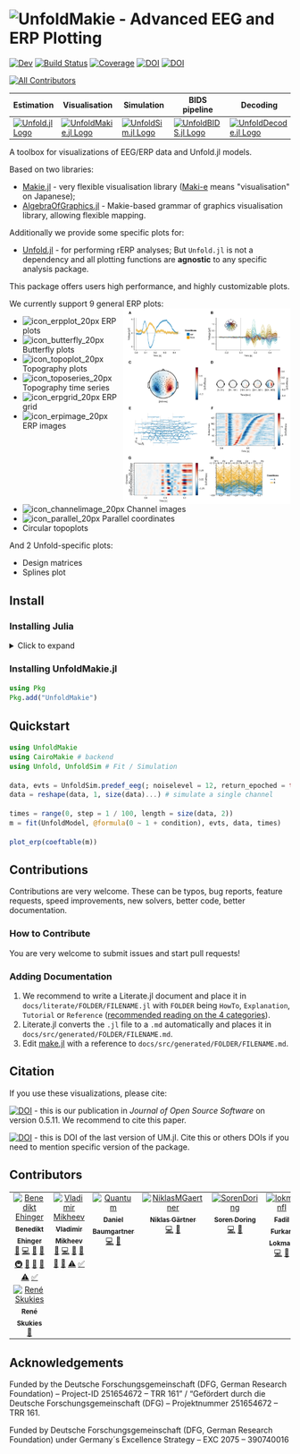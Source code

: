 # ![UnfoldMakie - Advanced EEG and ERP Plotting](https://github.com/unfoldtoolbox/UnfoldMakie.jl/assets/57703446/26b770b3-afa0-4652-b654-82d2f737f42f)


[![Dev](https://img.shields.io/badge/docs-dev-blue.svg)](https://unfoldtoolbox.github.io/UnfoldMakie.jl/dev)
[![Build Status](https://github.com/unfoldtoolbox/UnfoldMakie.jl/workflows/CI/badge.svg)](https://github.com/unfoldtoolbox/UnfoldMakie.jl/actions)
[![Coverage](https://codecov.io/gh/behinger/UnfoldMakie.jl/branch/master/graph/badge.svg)](https://codecov.io/gh/behinger/UnfoldMakie.jl)
[![DOI](https://zenodo.org/badge/DOI/10.5281/zenodo.14500860.svg)](https://doi.org/10.5281/zenodo.14192333)
[![DOI](https://joss.theoj.org/papers/10.21105/joss.07560/status.svg)](https://doi.org/10.21105/joss.07560)
<!-- ALL-CONTRIBUTORS-BADGE:START - Do not remove or modify this section -->
[![All Contributors](https://img.shields.io/badge/all_contributors-8-orange.svg?style=flat-square)](#contributors-)
<!-- ALL-CONTRIBUTORS-BADGE:END -->


|Estimation|Visualisation|Simulation|BIDS pipeline|Decoding|Statistics|MixedModelling|
|---|---|---|---|---|---|---|
| <a href="https://github.com/unfoldtoolbox/Unfold.jl/tree/main"><img src="https://github-production-user-asset-6210df.s3.amazonaws.com/10183650/277623787-757575d0-aeb9-4d94-a5f8-832f13dcd2dd.png" alt="Unfold.jl Logo"></a> | <a href="https://github.com/unfoldtoolbox/UnfoldMakie.jl"><img  src="https://github-production-user-asset-6210df.s3.amazonaws.com/10183650/277623793-37af35a0-c99c-4374-827b-40fc37de7c2b.png" alt="UnfoldMakie.jl Logo"></a>|<a href="https://github.com/unfoldtoolbox/UnfoldSim.jl"><img src="https://github-production-user-asset-6210df.s3.amazonaws.com/10183650/277623795-328a4ccd-8860-4b13-9fb6-64d3df9e2091.png" alt="UnfoldSim.jl Logo"></a>|<a href="https://github.com/unfoldtoolbox/UnfoldBIDS.jl"><img src="https://github-production-user-asset-6210df.s3.amazonaws.com/10183650/277622460-2956ca20-9c48-4066-9e50-c5d25c50f0d1.png" alt="UnfoldBIDS.jl Logo"></a>|<a href="https://github.com/unfoldtoolbox/UnfoldDecode.jl"><img src="https://github-production-user-asset-6210df.s3.amazonaws.com/10183650/277622487-802002c0-a1f2-4236-9123-562684d39dcf.png" alt="UnfoldDecode.jl Logo"></a>|<a href="https://github.com/unfoldtoolbox/UnfoldStats.jl"><img  src="https://github-production-user-asset-6210df.s3.amazonaws.com/10183650/277623799-4c8f2b5a-ea84-4ee3-82f9-01ef05b4f4c6.png" alt="UnfoldStats.jl Logo"></a>|<a href=""><img src="https://github.com/user-attachments/assets/ffb2bba6-3a30-48b7-9849-7d4e7195b297" alt="UnfoldMixedModels.jl logo"></a>|

A toolbox for visualizations of EEG/ERP data and Unfold.jl models.

Based on two libraries:
- [Makie.jl](https://makie.juliaplots.org/stable/) - very flexible visualisation library ([Maki-e](https://en.wikipedia.org/wiki/Maki-e) means "visualisation" on Japanese);
- [AlgebraOfGraphics.jl](https://github.com/MakieOrg/AlgebraOfGraphics.jl) - Makie-based grammar of graphics visualisation library, allowing flexible mapping. 

Additionally we provide some specific plots for:
- [Unfold.jl](https://github.com/unfoldtoolbox/unfold.jl/) - for performing rERP analyses;
But `Unfold.jl` is not a dependency and all plotting functions are **agnostic** to any specific analysis package.

This package offers users high performance, and highly customizable plots.

We currently support 9 general ERP plots: 
<img  src="https://raw.githubusercontent.com/unfoldtoolbox/UnfoldMakie.jl/8plots3/docs/src/assets/complex_plot.png" width="300" align="right">
- ![icon_erpplot_20px](https://github.com/unfoldtoolbox/UnfoldMakie.jl/assets/10183650/22c8472d-df78-46d7-afe8-e1e4e7b04313)
ERP plots
- ![icon_butterfly_20px](https://github.com/unfoldtoolbox/UnfoldMakie.jl/assets/10183650/30b86665-3705-4258-bffa-97abcd308235)
Butterfly plots
- ![icon_topoplot_20px](https://github.com/unfoldtoolbox/UnfoldMakie.jl/assets/10183650/ea91f14f-30df-4316-997b-56bc411c9276)
Topography plots
- ![icon_toposeries_20px](https://github.com/unfoldtoolbox/UnfoldMakie.jl/assets/10183650/eceab5d6-88c7-41ae-b0d8-5ca652e83b40)
Topography time series
- ![icon_erpgrid_20px](https://github.com/unfoldtoolbox/UnfoldMakie.jl/assets/10183650/83b42a21-439a-49fd-80bc-cd82872695e9)
ERP grid
- ![icon_erpimage_20px](https://github.com/unfoldtoolbox/UnfoldMakie.jl/assets/10183650/b45b0547-7333-4d28-9ac8-33a989b7c132)
ERP images
- ![icon_channelimage_20px](https://github.com/unfoldtoolbox/UnfoldMakie.jl/assets/10183650/7ea16a7a-879a-4dcc-aaab-bc97211910ba)
Channel images
- ![icon_parallel_20px](https://github.com/unfoldtoolbox/UnfoldMakie.jl/assets/10183650/dab097c3-bcd6-4405-a44b-71cbe3e5fac9)
Parallel coordinates
- Circular topoplots

And 2 Unfold-specific plots:
- Design matrices
- Splines plot

## Install

### Installing Julia

<details>
<summary>Click to expand</summary>

The recommended way to install julia is [juliaup](https://github.com/JuliaLang/juliaup).
It allows you to, e.g., easily update Julia at a later point, but also to test out alpha/beta versions etc.

TLDR: If you don't want to read the explicit instructions, just copy the following command

#### Windows

AppStore -> JuliaUp,  or `winget install julia -s msstore` in CMD

#### Mac & Linux

`curl -fsSL https://install.julialang.org | sh` in any shell
</details>

### Installing UnfoldMakie.jl

```julia
using Pkg
Pkg.add("UnfoldMakie")
```

## Quickstart

```julia
using UnfoldMakie
using CairoMakie # backend
using Unfold, UnfoldSim # Fit / Simulation

data, evts = UnfoldSim.predef_eeg(; noiselevel = 12, return_epoched = true)
data = reshape(data, 1, size(data)...) # simulate a single channel

times = range(0, step = 1 / 100, length = size(data, 2))
m = fit(UnfoldModel, @formula(0 ~ 1 + condition), evts, data, times)

plot_erp(coeftable(m))
```

## Contributions

Contributions are very welcome. These can be typos, bug reports, feature requests, speed improvements, new solvers, better code, better documentation.

### How to Contribute

You are very welcome to submit issues and start pull requests!

### Adding Documentation

1. We recommend to write a Literate.jl document and place it in `docs/literate/FOLDER/FILENAME.jl` with `FOLDER` being `HowTo`, `Explanation`, `Tutorial` or `Reference` ([recommended reading on the 4 categories](https://documentation.divio.com/)).
2. Literate.jl converts the `.jl` file to a `.md` automatically and places it in `docs/src/generated/FOLDER/FILENAME.md`.
3. Edit [make.jl](https://github.com/unfoldtoolbox/Unfold.jl/blob/main/docs/make.jl) with a reference to `docs/src/generated/FOLDER/FILENAME.md`.

## Citation

If you use these visualizations, please cite:


[![DOI](https://joss.theoj.org/papers/10.21105/joss.07560/status.svg)](https://doi.org/10.21105/joss.07560) - this is our publication in *Journal of Open Source Software* on version 0.5.11. We recommend to cite this paper.

[![DOI](https://zenodo.org/badge/DOI/10.5281/zenodo.14500860.svg)](https://doi.org/10.5281/zenodo.14192333) - this is DOI of the last version of UM.jl. Cite this or others DOIs if you need to mention specific version of the package. 

## Contributors
<!-- ALL-CONTRIBUTORS-LIST:START - Do not remove or modify this section -->
<!-- prettier-ignore-start -->
<!-- markdownlint-disable -->
<table>
  <tbody>
    <tr>
      <td align="center" valign="top" width="14.28%"><a href="http://www.benediktehinger.de"><img src="https://avatars.githubusercontent.com/u/10183650?v=4?s=100" width="100px;" alt="Benedikt Ehinger"/><br /><sub><b>Benedikt Ehinger</b></sub></a><br /><a href="https://github.com/unfoldtoolbox/UnfoldMakie.jl/issues?q=author%3Abehinger" title="Bug reports">🐛</a> <a href="https://github.com/unfoldtoolbox/UnfoldMakie.jl/commits?author=behinger" title="Code">💻</a> <a href="https://github.com/unfoldtoolbox/UnfoldMakie.jl/commits?author=behinger" title="Documentation">📖</a> <a href="#ideas-behinger" title="Ideas, Planning, & Feedback">🤔</a> <a href="#infra-behinger" title="Infrastructure (Hosting, Build-Tools, etc)">🚇</a> <a href="#maintenance-behinger" title="Maintenance">🚧</a> <a href="#question-behinger" title="Answering Questions">💬</a> <a href="https://github.com/unfoldtoolbox/UnfoldMakie.jl/pulls?q=is%3Apr+reviewed-by%3Abehinger" title="Reviewed Pull Requests">👀</a> <a href="https://github.com/unfoldtoolbox/UnfoldMakie.jl/commits?author=behinger" title="Tests">⚠️</a> <a href="#tutorial-behinger" title="Tutorials">✅</a></td>
      <td align="center" valign="top" width="14.28%"><a href="https://github.com/vladdez"><img src="https://avatars.githubusercontent.com/u/33777074?v=4?s=100" width="100px;" alt="Vladimir Mikheev"/><br /><sub><b>Vladimir Mikheev</b></sub></a><br /><a href="https://github.com/unfoldtoolbox/UnfoldMakie.jl/issues?q=author%3Avladdez" title="Bug reports">🐛</a> <a href="https://github.com/unfoldtoolbox/UnfoldMakie.jl/commits?author=vladdez" title="Code">💻</a> <a href="https://github.com/unfoldtoolbox/UnfoldMakie.jl/commits?author=vladdez" title="Documentation">📖</a> <a href="#ideas-vladdez" title="Ideas, Planning, & Feedback">🤔</a> <a href="#maintenance-vladdez" title="Maintenance">🚧</a> <a href="https://github.com/unfoldtoolbox/UnfoldMakie.jl/pulls?q=is%3Apr+reviewed-by%3Avladdez" title="Reviewed Pull Requests">👀</a> <a href="https://github.com/unfoldtoolbox/UnfoldMakie.jl/commits?author=vladdez" title="Tests">⚠️</a> <a href="#tutorial-vladdez" title="Tutorials">✅</a></td>
      <td align="center" valign="top" width="14.28%"><a href="https://github.com/Link250"><img src="https://avatars.githubusercontent.com/u/4541950?v=4?s=100" width="100px;" alt="Quantum"/><br /><sub><b>Daniel Baumgartner</b></sub></a><br /><a href="https://github.com/unfoldtoolbox/UnfoldMakie.jl/commits?author=Link250" title="Code">💻</a> <a href="https://github.com/unfoldtoolbox/UnfoldMakie.jl/commits?author=Link250" title="Documentation">📖</a></td>
      <td align="center" valign="top" width="14.28%"><a href="https://github.com/NiklasMGaertner"><img src="https://avatars.githubusercontent.com/u/54365174?v=4?s=100" width="100px;" alt="NiklasMGaertner"/><br /><sub><b>Niklas Gärtner</b></sub></a><br /><a href="https://github.com/unfoldtoolbox/UnfoldMakie.jl/commits?author=NiklasMGaertner" title="Code">💻</a> <a href="https://github.com/unfoldtoolbox/UnfoldMakie.jl/commits?author=NiklasMGaertner" title="Documentation">📖</a></td>
      <td align="center" valign="top" width="14.28%"><a href="https://github.com/SorenDoring"><img src="https://avatars.githubusercontent.com/u/54365184?v=4?s=100" width="100px;" alt="SorenDoring"/><br /><sub><b>Soren Doring</b></sub></a><br /><a href="https://github.com/unfoldtoolbox/UnfoldMakie.jl/commits?author=SorenDoring" title="Code">💻</a> <a href="https://github.com/unfoldtoolbox/UnfoldMakie.jl/commits?author=SorenDoring" title="Documentation">📖</a></td>
      <td align="center" valign="top" width="14.28%"><a href="https://github.com/lokmanfl"><img src="https://avatars.githubusercontent.com/u/44772645?v=4?s=100" width="100px;" alt="lokmanfl"/><br /><sub><b>Fadil Furkan Lokman</b></sub></a><br /><a href="https://github.com/unfoldtoolbox/UnfoldMakie.jl/commits?author=lokmanfl" title="Code">💻</a> <a href="https://github.com/unfoldtoolbox/UnfoldMakie.jl/commits?author=lokmanfl" title="Documentation">📖</a></td>
      <td align="center" valign="top" width="14.28%"><a href="https://github.com/jschepers"><img src="https://avatars.githubusercontent.com/u/22366977?v=4?s=100" width="100px;" alt="Judith Schepers"/><br /><sub><b>Judith Schepers</b></sub></a><br /><a href="https://github.com/unfoldtoolbox/UnfoldMakie.jl/issues?q=author%3Ajschepers" title="Bug reports">🐛</a> <a href="#ideas-jschepers" title="Ideas, Planning, & Feedback">🤔</a> <a href="https://github.com/unfoldtoolbox/UnfoldMakie.jl/commits?author=jschepers" title="Documentation">📖</a></td>
    </tr>
    <tr>
      <td align="center" valign="top" width="14.28%"><a href="https://reneskukies.de/"><img src="https://avatars.githubusercontent.com/u/57703446?v=4?s=100" width="100px;" alt="René Skukies"/><br /><sub><b>René Skukies</b></sub></a><br /><a href="https://github.com/unfoldtoolbox/UnfoldMakie.jl/commits?author=ReneSkukies" title="Documentation">📖</a></td>
    </tr>
  </tbody>
</table>

<!-- markdownlint-restore -->
<!-- prettier-ignore-end -->

<!-- ALL-CONTRIBUTORS-LIST:END -->

## Acknowledgements

Funded by the Deutsche Forschungsgemeinschaft (DFG, German Research Foundation) – Project-ID 251654672 – TRR 161” / “Gefördert durch die Deutsche Forschungsgemeinschaft (DFG) – Projektnummer 251654672 – TRR 161.

Funded by Deutsche Forschungsgemeinschaft (DFG, German Research Foundation) under Germany´s Excellence Strategy – EXC 2075 – 390740016

